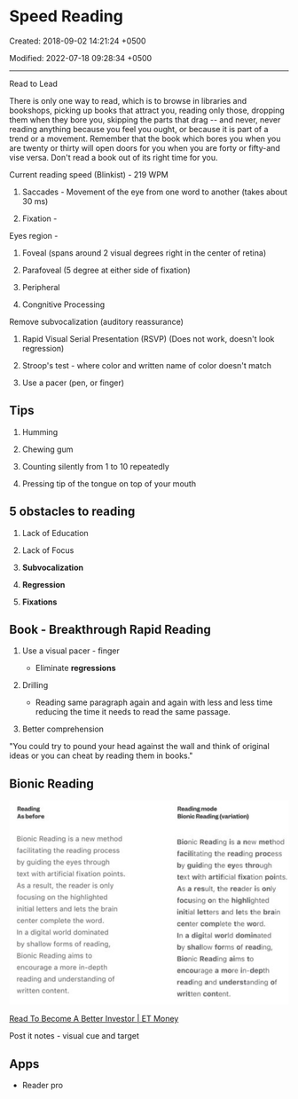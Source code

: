 # Speed Reading

Created: 2018-09-02 14:21:24 +0500

Modified: 2022-07-18 09:28:34 +0500

---

Read to Lead

There is only one way to read, which is to browse in libraries and bookshops, picking up books that attract you, reading only those, dropping them when they bore you, skipping the parts that drag -- and never, never reading anything because you feel you ought, or because it is part of a trend or a movement. Remember that the book which bores you when you are twenty or thirty will open doors for you when you are forty or fifty-and vise versa. Don't read a book out of its right time for you.

Current reading speed (Blinkist) - 219 WPM

1.  Saccades - Movement of the eye from one word to another (takes about 30 ms)

2.  Fixation -

Eyes region -

1.  Foveal (spans around 2 visual degrees right in the center of retina)

2.  Parafoveal (5 degree at either side of fixation)

3.  Peripheral

3.  Congnitive Processing

Remove subvocalization (auditory reassurance)

1.  Rapid Visual Serial Presentation (RSVP) (Does not work, doesn't look regression)

2.  Stroop's test - where color and written name of color doesn't match

1.  Use a pacer (pen, or finger)

## Tips

1.  Humming

2.  Chewing gum

3.  Counting silently from 1 to 10 repeatedly

4.  Pressing tip of the tongue on top of your mouth

## 5 obstacles to reading

1.  Lack of Education

2.  Lack of Focus

3.  **Subvocalization**

4.  **Regression**

5.  **Fixations**

## Book - Breakthrough Rapid Reading

1.  Use a visual pacer - finger
    -   Eliminate **regressions**

2.  Drilling
    -   Reading same paragraph again and again with less and less time reducing the time it needs to read the same passage.

3.  Better comprehension

"You could try to pound your head against the wall and think of original ideas or you can cheat by reading them in books."

## Bionic Reading

![image](media/Learning---Intro_Speed-Reading-image1.jpg)

[Read To Become A Better Investor | ET Money](https://youtu.be/_Y1Bn_OWCOA)

Post it notes - visual cue and target

## Apps
-   Reader pro

